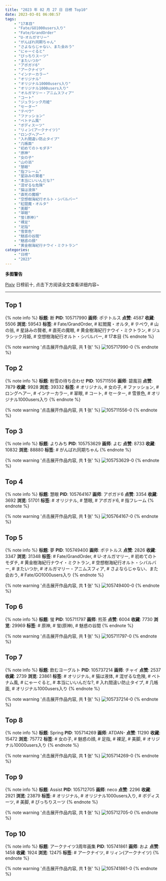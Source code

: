 ```yaml
---
title: "2023 年 02 月 27 日 日榜 Top10"
date: 2023-03-01 06:08:57
tags:
    - "17本目"
    - "Fate/GO1000users入り"
    - "Fate/GrandOrder"
    - "U-オルガマリー"
    - "がんばれ同期ちゃん"
    - "さよならじゃない、また会おう"
    - "にゃーぐると"
    - "ぴっちりスーツ"
    - "またいつか"
    - "アボガド6"
    - "アークナイツ"
    - "インナーカラー"
    - "オリジナル"
    - "オリジナル10000users入り"
    - "オリジナル1000users入り"
    - "オルガマリー・アニムスフィア"
    - "コート"
    - "ジュラシック月姫"
    - "セーター"
    - "テペウ"
    - "ファッション"
    - "ベトナム風"
    - "ボディスーツ"
    - "リィン(アークナイツ)"
    - "ロングヘアー"
    - "入れ間違い防止タイプ"
    - "几帳面"
    - "初めてのトモダチ"
    - "原神"
    - "女の子"
    - "山の翁"
    - "慧眼"
    - "指フレーム"
    - "星詠みの賢者"
    - "本当にいいんだな?"
    - "混ぜるな危険"
    - "猫は液体"
    - "直死の魔眼"
    - "空想樹海紀行オルト・シバルバー"
    - "紅閻魔・オルタ"
    - "美脚"
    - "翠眼"
    - "蛍(原神)"
    - "裸足"
    - "足指"
    - "雪景色"
    - "魅惑の谷間"
    - "魅惑の顔"
    - "黄金樹海紀行ナウイ・ミクトラン"
categories:
    - "日榜"
    - "2023"
---
```


<i class="fa fa-triangle-exclamation"></i>**多图警告**<i class="fa fa-triangle-exclamation"></i>

[Pixiv](https://www.pixiv.net/) 日榜前十, 点击下方阅读全文查看详细内容~

<!-- more -->

---

## Top 1

{% note info %}
**标题**: 断
**PID**: 105717990 **画师**: ポテトルス
**点赞**: 4587 **收藏**: 5506 **浏览**: 59543
**标签**: # Fate/GrandOrder, # 紅閻魔・オルタ, # テペウ, # 山の翁, # 星詠みの賢者, # 直死の魔眼, # 黄金樹海紀行ナウイ・ミクトラン, # ジュラシック月姫, # 空想樹海紀行オルト・シバルバー, # 17本目
{% endnote %}

{% note warning '点击展开作品内容, 共 **1** 张' %}
![105717990-0](https://i.pixiv.re/img-original/img/2023/02/26/05/17/53/105717990_p0.jpg)
{% endnote %}

## Top 2

{% note info %}
**标题**: 粉雪の待ち合わせ
**PID**: 105711556 **画师**: 碧風羽
**点赞**: 7879 **收藏**: 9928 **浏览**: 39332
**标签**: # オリジナル, # 女の子, # ファッション, # ロングヘアー, # インナーカラー, # 翠眼, # コート, # セーター, # 雪景色, # オリジナル1000users入り
{% endnote %}

{% note warning '点击展开作品内容, 共 **1** 张' %}
![105711556-0](https://i.pixiv.re/img-original/img/2023/02/26/00/02/02/105711556_p0.jpg)
{% endnote %}

## Top 3

{% note info %}
**标题**: よりみち
**PID**: 105753629 **画师**: よむ
**点赞**: 8733 **收藏**: 10832 **浏览**: 88880
**标签**: # がんばれ同期ちゃん
{% endnote %}

{% note warning '点击展开作品内容, 共 **1** 张' %}
![105753629-0](https://i.pixiv.re/img-original/img/2023/02/27/08/07/08/105753629_p0.png)
{% endnote %}

## Top 4

{% note info %}
**标题**: 慧眼
**PID**: 105764167 **画师**: アボガド6
**点赞**: 3354 **收藏**: 3692 **浏览**: 51701
**标签**: # オリジナル, # 慧眼, # アボガド6, # 指フレーム
{% endnote %}

{% note warning '点击展开作品内容, 共 **1** 张' %}
![105764167-0](https://i.pixiv.re/img-original/img/2023/02/27/19/05/11/105764167_p0.jpg)
{% endnote %}

## Top 5

{% note info %}
**标题**: 夢
**PID**: 105749400 **画师**: ポテトルス
**点赞**: 2826 **收藏**: 3347 **浏览**: 31348
**标签**: # Fate/GrandOrder, # U-オルガマリー, # 初めてのトモダチ, # 黄金樹海紀行ナウイ・ミクトラン, # 空想樹海紀行オルト・シバルバー, # またいつか, # オルガマリー・アニムスフィア, # さよならじゃない、また会おう, # Fate/GO1000users入り
{% endnote %}

{% note warning '点击展开作品内容, 共 **1** 张' %}
![105749400-0](https://i.pixiv.re/img-original/img/2023/02/27/02/17/15/105749400_p0.jpg)
{% endnote %}

## Top 6

{% note info %}
**标题**: 蛍
**PID**: 105711797 **画师**: 煎茶
**点赞**: 6004 **收藏**: 7730 **浏览**: 29969
**标签**: # 原神, # 蛍(原神), # 魅惑の谷間
{% endnote %}

{% note warning '点击展开作品内容, 共 **1** 张' %}
![105711797-0](https://i.pixiv.re/img-original/img/2023/02/26/00/06/25/105711797_p0.jpg)
{% endnote %}

## Top 7

{% note info %}
**标题**: 飲むヨーグルト
**PID**: 105737214 **画师**: チャイ
**点赞**: 2537 **收藏**: 2739 **浏览**: 23861
**标签**: # オリジナル, # 猫は液体, # 混ぜるな危険, # ベトナム風, # にゃーぐると, # 本当にいいんだな?, # 入れ間違い防止タイプ, # 几帳面, # オリジナル1000users入り
{% endnote %}

{% note warning '点击展开作品内容, 共 **1** 张' %}
![105737214-0](https://i.pixiv.re/img-original/img/2023/02/26/20/30/01/105737214_p0.png)
{% endnote %}

## Top 8

{% note info %}
**标题**: Spring
**PID**: 105714269 **画师**: ATDAN-
**点赞**: 11290 **收藏**: 15472 **浏览**: 75772
**标签**: # 女の子, # 魅惑の顔, # 足指, # 裸足, # 美脚, # オリジナル10000users入り
{% endnote %}

{% note warning '点击展开作品内容, 共 **1** 张' %}
![105714269-0](https://i.pixiv.re/img-original/img/2023/02/26/13/21/00/105714269_p0.jpg)
{% endnote %}

## Top 9

{% note info %}
**标题**: Assist
**PID**: 105712705 **画师**: neco
**点赞**: 2296 **收藏**: 2921 **浏览**: 23879
**标签**: # オリジナル, # オリジナル1000users入り, # ボディスーツ, # 美脚, # ぴっちりスーツ
{% endnote %}

{% note warning '点击展开作品内容, 共 **1** 张' %}
![105712705-0](https://i.pixiv.re/img-original/img/2023/02/26/00/30/02/105712705_p0.png)
{% endnote %}

## Top 10

{% note info %}
**标题**: アークナイツ3周年画集
**PID**: 105741861 **画师**: およ
**点赞**: 1458 **收藏**: 1924 **浏览**: 12475
**标签**: # アークナイツ, # リィン(アークナイツ)
{% endnote %}

{% note warning '点击展开作品内容, 共 **1** 张' %}
![105741861-0](https://i.pixiv.re/img-original/img/2023/02/26/22/33/47/105741861_p0.jpg)
{% endnote %}
